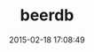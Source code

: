 ---
layout: post
title:  "beerdb"
repo:   "beerkit/beer.db.ruby"
date:   2015-02-18 17:08:49
gemurl: https://github.com/beerkit/beer.db.ruby
---